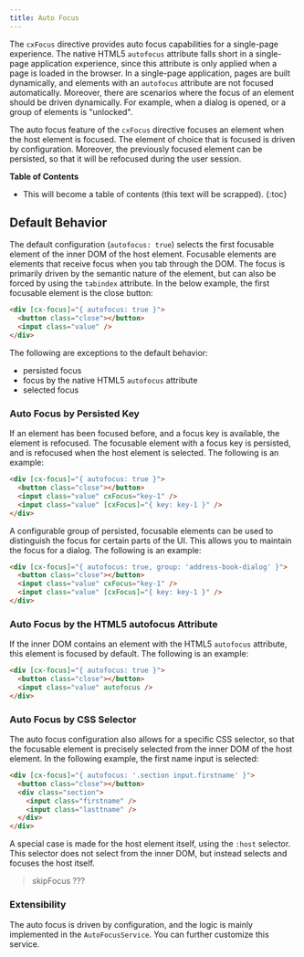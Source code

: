```yaml
---
title: Auto Focus
---
```


The `cxFocus` directive provides auto focus capabilities for a single-page experience. The native HTML5 `autofocus` attribute falls short in a single-page application experience, since this attribute is only applied when a page is loaded in the browser. In a single-page application, pages are built dynamically, and elements with an `autofocus` attribute are not focused automatically. Moreover, there are scenarios where the focus of an element should be driven dynamically. For example, when a dialog is opened, or a group of elements is "unlocked".

The auto focus feature of the `cxFocus` directive focuses an element when the host element is focused. The element of choice that is focused is driven by configuration. Moreover, the previously focused element can be persisted, so that it will be refocused during the user session.

**Table of Contents**

- This will become a table of contents (this text will be scrapped).
{:toc}

## Default Behavior

The default configuration (`autofocus: true`) selects the first focusable element of the inner DOM of the host element. Focusable elements are elements that receive focus when you tab through the DOM. The focus is primarily driven by the semantic nature of the element, but can also be forced by using the `tabindex` attribute. In the below example, the first focusable element is the close button:

```html
<div [cx-focus]="{ autofocus: true }"> 
  <button class="close"></button>
  <input class="value" />
</div>
```

The following are exceptions to the default behavior:

- persisted focus
- focus by the native HTML5 `autofocus` attribute
- selected focus

### Auto Focus by Persisted Key

If an element has been focused before, and a focus key is available, the element is refocused. The focusable element with a focus key is persisted, and is refocused when the host element is selected. The following is an example:

```html
<div [cx-focus]="{ autofocus: true }">
  <button class="close"></button>
  <input class="value" cxFocus="key-1" />
  <input class="value" [cxFocus]="{ key: key-1 }" />
</div>
```

A configurable group of persisted, focusable elements can be used to distinguish the focus for certain parts of the UI. This allows you to maintain the focus for a dialog. The following is an example:

```html
<div [cx-focus]="{ autofocus: true, group: 'address-book-dialog' }">
  <button class="close"></button>
  <input class="value" cxFocus="key-1" />
  <input class="value" [cxFocus]="{ key: key-1 }" />
</div>
```

### Auto Focus by the HTML5 autofocus Attribute

If the inner DOM contains an element with the HTML5 `autofocus` attribute, this element is focused by default. The following is an example:

```html
<div [cx-focus]="{ autofocus: true }">
  <button class="close"></button>
  <input class="value" autofocus />
</div>
```

### Auto Focus by CSS Selector

The auto focus configuration also allows for a specific CSS selector, so that the focusable element is precisely selected from the inner DOM of the host element. In the following example, the first name input is selected:

```html
<div [cx-focus]="{ autofocus: '.section input.firstname' }">
  <button class="close"></button>
  <div class="section">
    <input class="firstname" />
    <input class="lasttname" />
  </div>
</div>
```

A special case is made for the host element itself, using the `:host` selector. This selector does not select from the inner DOM, but instead selects and focuses the host itself.

> skipFocus ???

### Extensibility

The auto focus is driven by configuration, and the logic is mainly implemented in the `AutoFocusService`. You can further customize this service.
